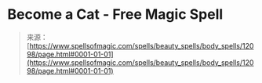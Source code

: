 <!--yml
category: 未分类
date: 2024-06-12 18:49:35
-->

# Become a Cat - Free Magic Spell

> 来源：[https://www.spellsofmagic.com/spells/beauty_spells/body_spells/12098/page.html#0001-01-01](https://www.spellsofmagic.com/spells/beauty_spells/body_spells/12098/page.html#0001-01-01)